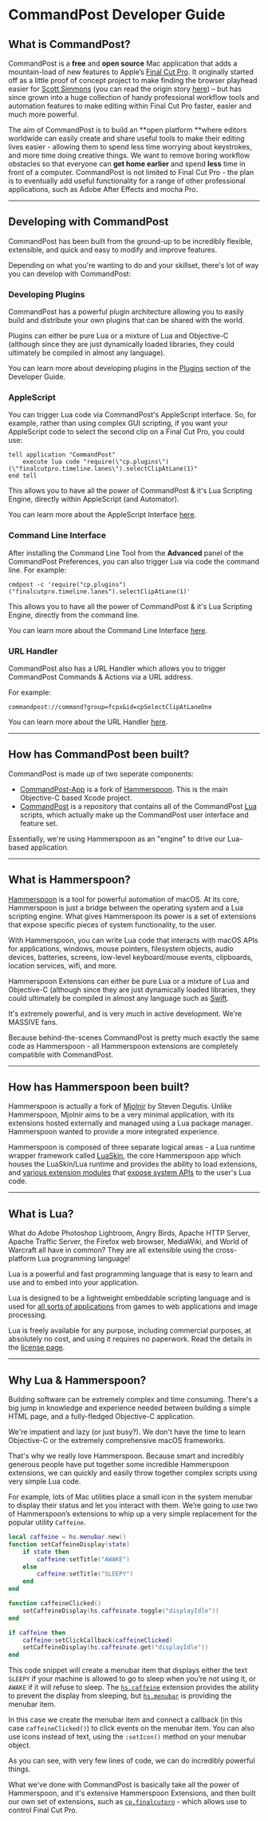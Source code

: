 # CommandPost Developer Guide

## What is CommandPost?

CommandPost is a **free** and **open source** Mac application that adds a mountain-load of new features to Apple’s [Final Cut Pro](http://apple.com/final-cut-pro/). It originally started off as a little proof of concept project to make finding the browser playhead easier for [Scott Simmons](http://www.scottsimmons.tv/) \(you can read the origin story [here](https://latenitefilms.com/blog/final-cut-pro-hacks/)\) – but has since grown into a huge collection of handy professional workflow tools and automation features to make editing within Final Cut Pro faster, easier and much more powerful.

The aim of CommandPost is to build an **open platform **where editors worldwide can easily create and share useful tools to make their editing lives easier - allowing them to spend less time worrying about keystrokes, and more time doing creative things. We want to remove boring workflow obstacles so that everyone can **get home earlier** and spend **less** time in front of a computer. CommandPost is not limited to Final Cut Pro - the plan is to eventually add useful functionality for a range of other professional applications, such as Adobe After Effects and mocha Pro.

---

## Developing with CommandPost

CommandPost has been built from the ground-up to be incredibly flexible, extensible, and quick and easy to modify and improve features.

Depending on what you're wanting to do and your skillset, there's lot of way you can develop with CommandPost:

### Developing Plugins

CommandPost has a powerful plugin architecture allowing you to easily build and distribute your own plugins that can be shared with the world.

Plugins can either be pure Lua or a mixture of Lua and Objective-C (although since they are just dynamically loaded libraries, they could ultimately be compiled in almost any language).

You can learn more about developing plugins in the [Plugins](plugins/plugin-overview.md) section of the Developer Guide.

### AppleScript

You can trigger Lua code via CommandPost's AppleScript interface. So, for example, rather than using complex GUI scripting, if you want your AppleScript code to select the second clip on a Final Cut Pro, you could use:

```applescript
tell application "CommandPost"
	execute lua code "require(\"cp.plugins\")(\"finalcutpro.timeline.lanes\").selectClipAtLane(1)"
end tell
```

This allows you to have all the power of CommandPost & it's Lua Scripting Engine, directly within AppleScript (and Automator).

You can learn more about the AppleScript Interface [here](control/applescript.md).

### Command Line Interface

After installing the Command Line Tool from the **Advanced** panel of the CommandPost Preferences, you can also trigger Lua via code the command line. For example:

```
cmdpost -c 'require("cp.plugins")("finalcutpro.timeline.lanes").selectClipAtLane(1)'
```

This allows you to have all the power of CommandPost & it's Lua Scripting Engine, directly from the command line.

You can learn more about the Command Line Interface [here](control/command-line.md).

### URL Handler

CommandPost also has a URL Handler which allows you to trigger CommandPost Commands & Actions via a URL address.

For example:

```commandpost://command?group=fcpx&id=cpSelectClipAtLaneOne```

You can learn more about the URL Handler [here](control/urlhandler.md).

---

## How has CommandPost been built?

CommandPost is made up of two seperate components:

* [CommandPost-App](https://github.com/CommandPost/CommandPost-App) is a fork of [Hammerspoon](http://www.hammerspoon.org). This is the main Objective-C based Xcode project.
* [CommandPost](https://github.com/CommandPost/CommandPost) is a repository that contains all of the CommandPost [Lua](https://www.lua.org/about.html) scripts, which actually make up the CommandPost user interface and feature set.

Essentially, we're using Hammerspoon as an "engine" to drive our Lua-based application.

---

## What is Hammerspoon?

[Hammerspoon](http://www.hammerspoon.org) is a tool for powerful automation of macOS. At its core, Hammerspoon is just a bridge between the operating system and a Lua scripting engine. What gives Hammerspoon its power is a set of extensions that expose specific pieces of system functionality, to the user.

With Hammerspoon, you can write Lua code that interacts with macOS APIs for applications, windows, mouse pointers, filesystem objects, audio devices, batteries, screens, low-level keyboard/mouse events, clipboards, location services, wifi, and more.

Hammerspoon Extensions can either be pure Lua or a mixture of Lua and Objective-C (although since they are just dynamically loaded libraries, they could ultimately be compiled in almost any language such as [Swift](https://developer.apple.com/swift/).

It's extremely powerful, and is very much in active development. We're MASSIVE fans.

Because behind-the-scenes CommandPost is pretty much exactly the same code as Hammerspoon - all Hammerspoon extensions are completely compatible with CommandPost.

---

## How has Hammerspoon been built?

Hammerspoon is actually a fork of [Mjolnir](https://github.com/sdegutis/mjolnir) by Steven Degutis. Unlike Hammerspoon, Mjolnir aims to be a very minimal application, with its extensions hosted externally and managed using a Lua package manager. Hammerspoon wanted to provide a more integrated experience.

Hammerspoon is composed of three separate logical areas - a Lua runtime wrapper framework called [LuaSkin](http://www.hammerspoon.org/docs/LuaSkin/Classes/LuaSkin/index.html#), the core Hammerspoon app which houses the LuaSkin/Lua runtime and provides the ability to load extensions, and [various extension modules](https://github.com/Hammerspoon/hammerspoon/tree/master/extensions) that [expose system APIs](/api/hs/index.md) to the user's Lua code.

---

## What is Lua?

What do Adobe Photoshop Lightroom, Angry Birds, Apache HTTP Server, Apache Traffic Server, the Firefox web browser, MediaWiki, and World of Warcraft all have in common? They are all extensible using the cross-platform Lua programming language!

Lua is a powerful and fast programming language that is easy to learn and use and to embed into your application.

Lua is designed to be a lightweight embeddable scripting language and is used for [all sorts of applications](https://www.lua.org/uses.html) from games to web applications and image processing.

Lua is freely available for any purpose, including commercial purposes, at absolutely no cost, and using it requires no paperwork. Read the details in the [license page](https://www.lua.org/license.html).

---

## Why Lua & Hammerspoon?

Building software can be extremely complex and time consuming. There's a big jump in knowledge and experience needed between building a simple HTML page, and a fully-fledged Objective-C application.

We're impatient and lazy (or just busy?). We don't have the time to learn Objective-C or the extremely comprehensive macOS frameworks.

That's why we really love Hammerspoon. Because smart and incredibly generous people have put together some incredible Hammerspoon extensions, we can quickly and easily throw together complex scripts using very simple Lua code.

For example, lots of Mac utilities place a small icon in the system menubar to display their status and let you interact with them. We’re going to use two of Hammerspoon’s extensions to whip up a very simple replacement for the popular utility `Caffeine`.

```lua
local caffeine = hs.menubar.new()
function setCaffeineDisplay(state)
    if state then
        caffeine:setTitle("AWAKE")
    else
        caffeine:setTitle("SLEEPY")
    end
end

function caffeineClicked()
    setCaffeineDisplay(hs.caffeinate.toggle("displayIdle"))
end

if caffeine then
    caffeine:setClickCallback(caffeineClicked)
    setCaffeineDisplay(hs.caffeinate.get("displayIdle"))
end
```

This code snippet will create a menubar item that displays either the text `SLEEPY` if your machine is allowed to go to sleep when you’re not using it, or `AWAKE` if it will refuse to sleep. The [`hs.caffeine`](/api/hs/hs.caffeinate.md) extension provides the ability to prevent the display from sleeping, but [`hs.menubar`](/api/hs/hs.menubar.md) is providing the menubar item.

In this case we create the menubar item and connect a callback (in this case `caffeineClicked()`) to click events on the menubar item. You can also use icons instead of text, using the `:setIcon()` method on your menubar object.

As you can see, with very few lines of code, we can do incredibly powerful things.

What we've done with CommandPost is basically take all the power of Hammerspoon, and it's extensive Hammerspoon Extensions, and then built our own set of extensions, such as [`cp.finalcutpro`](/api/cp/index.md) - which allows use to control Final Cut Pro.